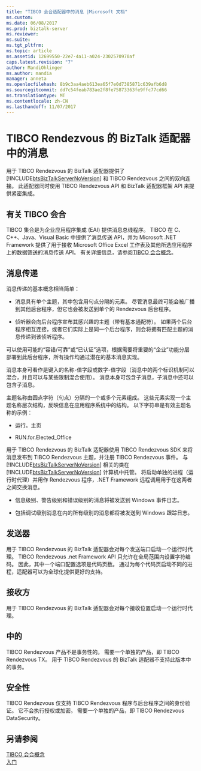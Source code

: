```yaml
---
title: "TIBCO 会合适配器中的消息 |Microsoft 文档"
ms.custom: 
ms.date: 06/08/2017
ms.prod: biztalk-server
ms.reviewer: 
ms.suite: 
ms.tgt_pltfrm: 
ms.topic: article
ms.assetid: 12699550-22e7-4a11-a024-2302570970af
caps.latest.revision: "7"
author: MandiOhlinger
ms.author: mandia
manager: anneta
ms.openlocfilehash: 8b9c3aa4aeb613ea65f7e0d7385871c639afb6d8
ms.sourcegitcommit: dd7c54feab783ae2f8fe75873363fe9ffc77cd66
ms.translationtype: MT
ms.contentlocale: zh-CN
ms.lasthandoff: 11/07/2017
---
```

# <a name="messages-in-biztalk-adapter-for-tibco-rendezvous"></a>TIBCO Rendezvous 的 BizTalk 适配器中的消息
用于 TIBCO Rendezvous 的 BizTalk 适配器提供了 [!INCLUDE[btsBizTalkServerNoVersion](../includes/btsbiztalkservernoversion-md.md)] 和 TIBCO Rendezvous 之间的双向连接。 此适配器同时使用 TIBCO Rendezvous API 和 BizTalk 适配器框架 API 来提供紧密集成。  
  
## <a name="about-tibco-rendezvous"></a>有关 TIBCO 会合  
 TIBCO 集合是为企业应用程序集成 (EAI) 提供消息总线程序。 TIBCO 在 C、C++、Java、Visual Basic 中提供了消息传送 API，并为 Microsoft .NET Framework 提供了用于接收 Microsoft Office Excel 工作表及其他所选应用程序上的数据馈送的消息传送 API。 有关详细信息，请参阅[TIBCO 会合概念](../core/tibco-rendezvous-concepts.md)。  
  
## <a name="message-passing"></a>消息传递  
 消息传递的基本概念相当简单：  
  
-   消息具有单个主题，其中包含用句点分隔的元素。 尽管消息最终可能会被广播到其他后台程序，但它也会被发送到单个的 Rendezvous 后台程序。  
  
-   侦听器会向后台程序宣布其感兴趣的主题（带有基本通配符）。 如果两个后台程序相互连接，或者它们实际上是同一个后台程序，则会将拥有匹配主题的消息传递到该侦听程序。  
  
 可以使用可能的“容错/可靠”或“已认证”选项，根据需要将重要的“企业”功能分层部署到此后台程序，所有操作均通过潜在的基本消息实现。  
  
 消息本身可看作是键入的名称-值字段或数字-值字段（消息中的两个标识机制可以混合，并且可以与某些限制混合使用）。 消息本身可包含子消息，子消息中还可以包含子消息。  
  
 主题名称由圆点字符（句点）分隔的一个或多个元素组成。 这些元素实现一个主题名称层次结构，反映信息在应用程序系统中的结构。 以下字符串是有效主题名称的示例：  
  
-   运行。主页  
  
-   RUN.for.Elected_Office  
  
 用于 TIBCO Rendezvous 的 BizTalk 适配器使用 TIBCO Rendezvous SDK 来将消息发布到 TIBCO Rendezvous 主题，并注册 TIBCO Rendezvous 事件。 与 [!INCLUDE[btsBizTalkServerNoVersion](../includes/btsbiztalkservernoversion-md.md)] 相关的类在 [!INCLUDE[btsBizTalkServerNoVersion](../includes/btsbiztalkservernoversion-md.md)] 计算机中托管。 将启动单独的进程（运行时代理）并用作 Rendezvous 程序，.NET Framework 远程调用用于在这两者之间交换消息。  
  
-   信息级别、警告级别和错误级别的消息将被发送到 Windows 事件日志。  
  
-   包括调试级别消息在内的所有级别的消息都将被发送到 Windows 跟踪日志。  
  
## <a name="transmitter"></a>发送器  
 用于 TIBCO Rendezvous 的 BizTalk 适配器会对每个发送端口启动一个运行时代理。 TIBCO Rendezvous .net Framework API 只允许在全局范围内设置字符编码。 因此，其中一个端口配置选项是代码页数。 通过为每个代码页启动不同的进程，适配器可以为全球化提供更好的支持。  
  
## <a name="receiver"></a>接收方  
 用于 TIBCO Rendezvous 的 BizTalk 适配器会对每个接收位置启动一个运行时代理。  
  
## <a name="transactions"></a>中的  
 TIBCO Rendezvous 产品不是事务性的。 需要一个单独的产品，即 TIBCO Rendezvous TX。 用于 TIBCO Rendezvous 的 BizTalk 适配器不支持此版本中的事务。  
  
## <a name="security"></a>安全性  
 TIBCO Rendezvous 仅支持 TIBCO Rendezvous 程序与后台程序之间的身份验证。 它不会执行授权或加密。 需要一个单独的产品，即 TIBCO Rendezvous DataSecurity。  
  
## <a name="see-also"></a>另请参阅  
 [TIBCO 会合概念](../core/tibco-rendezvous-concepts.md)   
 [入门](../core/getting-started-with-biztalk-adapter-for-tibco-rendezvous.md)